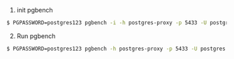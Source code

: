 1. init pgbench
```bash
$ PGPASSWORD=postgres123 pgbench -i -h postgres-proxy -p 5433 -U postgres benchmark_db
```
2. Run pgbench
```bash
$ PGPASSWORD=postgres123 pgbench -h postgres-proxy -p 5433 -U postgres benchmark_db -c 10 -T 600
```